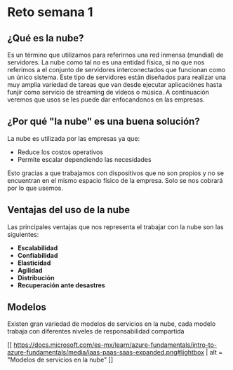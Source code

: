 # Reto semana 1

## ¿Qué es la nube?
Es un término que utilizamos para referirnos una red inmensa (mundial) de servidores.
La nube como tal no es una entidad física, si no que nos referimos a el conjunto de servidores interconectados que funcionan como un único sistema.
Este tipo de servidores están diseñados para realizar una muy amplia variedad de tareas que van desde ejecutar aplicaciónes hasta funjir como servicio de streaming de vídeos o música.
A continuación veremos que usos se les puede dar enfocandonos en las empresas.

## ¿Por qué "la nube" es una buena solución?
La nube es utilizada por las empresas ya que:

* Reduce los costos operativos
* Permite escalar dependiendo las necesidades

Esto gracias a que trabajamos con dispositivos que no son propios y no se encuentran en el mismo espacio físico de la empresa. Solo se nos cobrará por lo que usemos.

## Ventajas del uso de la nube

Las principales ventajas que nos representa el trabajar con la nube son las siguientes:

* **Escalabilidad**
* **Confiabilidad**
* **Elasticidad**
* **Agilidad**
* **Distribución**
* **Recuperación ante desastres**

## Modelos
Existen gran variedad de modelos de servicios en la nube, cada modelo trabaja con diferentes niveles de responsabilidad compartida

[[ https://docs.microsoft.com/es-mx/learn/azure-fundamentals/intro-to-azure-fundamentals/media/iaas-paas-saas-expanded.png#lightbox | alt = "Modelos de servicios en la nube" ]]

